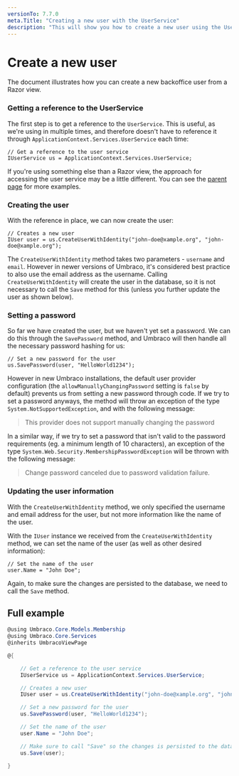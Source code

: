 ```yaml
---
versionTo: 7.7.0
meta.Title: "Creating a new user with the UserService"
description: "This will show you how to create a new user using the UserService in Umbraco."
---
```

# Create a new user

The document illustrates how you can create a new backoffice user from a Razor view.


### Getting a reference to the UserService
The first step is to get a reference to the `UserService`. This is useful, as we're using in multiple times, and therefore doesn't have to reference it through `ApplicationContext.Services.UserService` each time:

    // Get a reference to the user service
    IUserService us = ApplicationContext.Services.UserService;

If you're using something else than a Razor view, the approach for accessing the user service may be a little different. You can see the [parent page](index.md) for more examples.

### Creating the user
With the reference in place, we can now create the user:

    // Creates a new user
    IUser user = us.CreateUserWithIdentity("john-doe@xample.org", "john-doe@xample.org");

The `CreateUserWithIdentity` method takes two parameters - `username` and `email`. However in newer versions of Umbraco, it's considered best practice to also use the email address as the username. Calling `CreateUserWithIdentity` will create the user in the database, so it is not necessary to call the `Save` method for this (unless you further update the user as shown below).

### Setting a password
So far we have created the user, but we haven't yet set a password. We can do this through the `SavePassword` method, and Umbraco will then handle all the necessary password hashing for us:

    // Set a new password for the user
    us.SavePassword(user, "HelloWorld1234");

However in new Umbraco installations, the default user provider configuration (the `allowManuallyChangingPassword` setting is `false` by default) prevents us from setting a new password through code. If we try to set a password anyways, the method will throw an exception of the type `System.NotSupportedException`, and with the following message:

> This provider does not support manually changing the password

In a similar way, if we try to set a password that isn't valid to the password requirements (eg. a minimum length of 10 characters), an exception of the type `System.Web.Security.MembershipPasswordException` will be thrown with the following message:

> Change password canceled due to password validation failure.

### Updating the user information
With the `CreateUserWithIdentity` method, we only specified the username and email address for the user, but not more information like the name of the user.

With the `IUser` instance we received from the `CreateUserWithIdentity` method, we can set the name of the user (as well as other desired information):

    // Set the name of the user
    user.Name = "John Doe";

Again, to make sure the changes are persisted to the database, we need to call the `Save` method.


## Full example

```csharp
@using Umbraco.Core.Models.Membership
@using Umbraco.Core.Services
@inherits UmbracoViewPage

@{

    // Get a reference to the user service
    IUserService us = ApplicationContext.Services.UserService;

    // Creates a new user
    IUser user = us.CreateUserWithIdentity("john-doe@xample.org", "john-doe@xample.org");

    // Set a new password for the user
    us.SavePassword(user, "HelloWorld1234");

    // Set the name of the user
    user.Name = "John Doe";

    // Make sure to call "Save" so the changes is persisted to the database
    us.Save(user);

}
```
